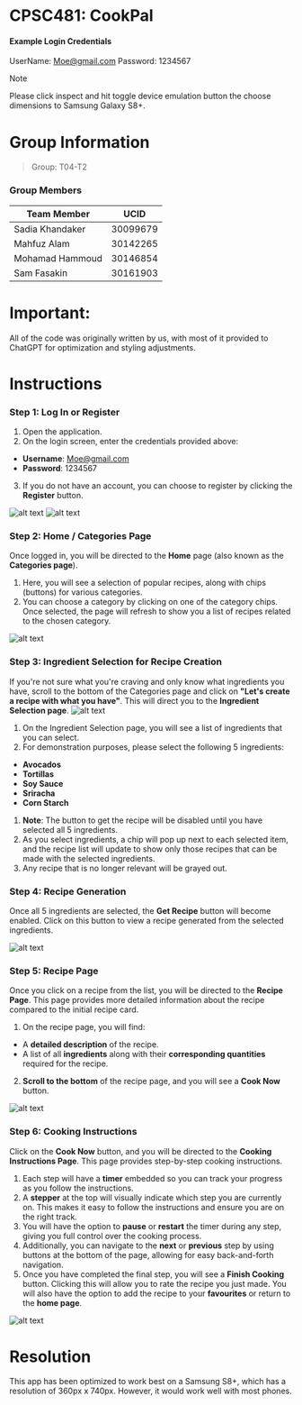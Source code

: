 # CPSC481: CookPal

#### Example Login Credentials
UserName: Moe@gmail.com
Password: 1234567

> [!NOTE]
> Please click inspect and hit toggle device emulation button the choose dimensions to Samsung Galaxy S8+.

# Group Information
> Group: T04-T2
### Group Members

| Team Member         | UCID      |
|---------------------|-----------|
| Sadia Khandaker     | 30099679  |
| Mahfuz Alam         | 30142265  |
| Mohamad Hammoud     | 30146854  |
| Sam Fasakin         | 30161903  |


# Important:
All of the code was originally written by us, with most of it provided to ChatGPT for optimization and styling adjustments.

# Instructions

### Step 1: Log In or Register
1. Open the application.
2. On the login screen, enter the credentials provided above:
- **Username**: Moe@gmail.com
- **Password**: 1234567
3. If you do not have an account, you can choose to register by clicking the **Register** button.

![alt text](screens/login.png)
![alt text](screens/createaccount.png)

### Step 2: Home / Categories Page
Once logged in, you will be directed to the **Home** page (also known as the **Categories page**).
1. Here, you will see a selection of popular recipes, along with chips (buttons) for various categories.
2. You can choose a category by clicking on one of the category chips. Once selected, the page will refresh to show you a list of recipes related to the chosen category.

![alt text](screens/home.png)


### Step 3: Ingredient Selection for Recipe Creation
If you're not sure what you're craving and only know what ingredients you have, scroll to the bottom of the Categories page and click on **"Let's create a recipe with what you have"**. This will direct you to the **Ingredient Selection page**.
![alt text](screens/ingredientselection.png)
1. On the Ingredient Selection page, you will see a list of ingredients that you can select.
2. For demonstration purposes, please select the following 5 ingredients:
- **Avocados**
- **Tortillas**
- **Soy Sauce**
- **Sriracha**
- **Corn Starch**


1. **Note**: The button to get the recipe will be disabled until you have selected all 5 ingredients.
2. As you select ingredients, a chip will pop up next to each selected item, and the recipe list will update to show only those recipes that can be made with the selected ingredients.
3. Any recipe that is no longer relevant will be grayed out.

### Step 4: Recipe Generation
Once all 5 ingredients are selected, the **Get Recipe** button will become enabled. Click on this button to view a recipe generated from the selected ingredients.

![alt text](screens/reciperesults.png)

### Step 5: Recipe Page
Once you click on a recipe from the list, you will be directed to the **Recipe Page**. This page provides more detailed information about the recipe compared to the initial recipe card. 
1. On the recipe page, you will find:
- A **detailed description** of the recipe.
- A list of all **ingredients** along with their **corresponding quantities** required for the recipe.
2. **Scroll to the bottom** of the recipe page, and you will see a **Cook Now** button.

![alt text](screens/recipedetails.png)

### Step 6: Cooking Instructions
Click on the **Cook Now** button, and you will be directed to the **Cooking Instructions Page**. This page provides step-by-step cooking instructions.
1. Each step will have a **timer** embedded so you can track your progress as you follow the instructions.
2. A **stepper** at the top will visually indicate which step you are currently on. This makes it easy to follow the instructions and ensure you are on the right track.
3. You will have the option to **pause** or **restart** the timer during any step, giving you full control over the cooking process.
4. Additionally, you can navigate to the **next** or **previous** step by using buttons at the bottom of the page, allowing for easy back-and-forth navigation.
5. Once you have completed the final step, you will see a **Finish Cooking** button. Clicking this will allow you to rate the recipe you just made. You will also have the option to add the recipe to your **favourites** or return to the **home page**.

![alt text](screens/cookinginstructions.png)

# Resolution
This app has been optimized to work best on a Samsung S8+, which has a resolution of 360px x 740px. However, it would work well with most phones.
